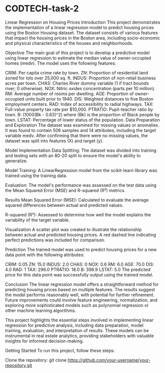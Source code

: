 # CODTECH-task-2
Linear Regression on Housing Prices
Introduction
This project demonstrates the implementation of a linear regression model to predict housing prices using the Boston Housing dataset. The dataset consists of various features that impact the housing prices in the Boston area, including socio-economic and physical characteristics of the houses and neighborhoods.

Objective
The main goal of this project is to develop a predictive model using linear regression to estimate the median value of owner-occupied homes (medv). The model uses the following features:

CRIM: Per capita crime rate by town.
ZN: Proportion of residential land zoned for lots over 25,000 sq. ft.
INDUS: Proportion of non-retail business acres per town.
CHAS: Charles River dummy variable (1 if tract bounds river; 0 otherwise).
NOX: Nitric oxides concentration (parts per 10 million).
RM: Average number of rooms per dwelling.
AGE: Proportion of owner-occupied units built prior to 1940.
DIS: Weighted distances to five Boston employment centers.
RAD: Index of accessibility to radial highways.
TAX: Full-value property tax rate per $10,000.
PTRATIO: Pupil-teacher ratio by town.
B: (1000(Bk - 0.63)^2) where (Bk) is the proportion of Black people by town.
LSTAT: Percentage of lower status of the population.
Data Preparation and Exploration
The dataset was examined for missing values or anomalies. It was found to contain 506 samples and 14 attributes, including the target variable medv. After confirming that there were no missing values, the dataset was split into features (X) and target (y).

Model Implementation
Data Splitting: The dataset was divided into training and testing sets with an 80-20 split to ensure the model's ability to generalize.

Model Training: A LinearRegression model from the scikit-learn library was trained using the training data.

Evaluation: The model's performance was assessed on the test data using the Mean Squared Error (MSE) and R-squared (R²) metrics.

Results
Mean Squared Error (MSE): Calculated to evaluate the average squared differences between actual and predicted values.

R-squared (R²): Assessed to determine how well the model explains the variability of the target variable.

Visualization
A scatter plot was created to illustrate the relationship between actual and predicted housing prices. A red dashed line indicating perfect predictions was included for comparison.

Prediction
The trained model was used to predict housing prices for a new data point with the following attributes:

CRIM: 0.05
ZN: 15.0
INDUS: 2.0
CHAS: 0
NOX: 0.6
RM: 6.0
AGE: 70.0
DIS: 4.0
RAD: 1
TAX: 296.0
PTRATIO: 18.0
B: 396.9
LSTAT: 5.0
The predicted price for this data point was successfully output using the trained model.

Conclusion
The linear regression model offers a straightforward method for predicting housing prices based on multiple features. The results suggest the model performs reasonably well, with potential for further refinement. Future improvements could involve feature engineering, normalization, and exploring more sophisticated models such as polynomial regression or other machine learning algorithms.

This project highlights the essential steps involved in implementing linear regression for predictive analysis, including data preparation, model training, evaluation, and interpretation of results. These models can be instrumental in real estate analytics, providing stakeholders with valuable insights for informed decision-making.

Getting Started
To run this project, follow these steps:

Clone the repository:
git clone https://github.com/your-username/your-repository.git
